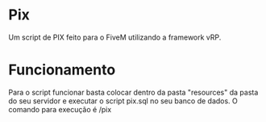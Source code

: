 # Pix
Um script de PIX feito para o FiveM utilizando a framework vRP.

# Funcionamento
Para o script funcionar basta colocar dentro da pasta "resources" da pasta do seu servidor e executar o script pix.sql no seu banco de dados.
O comando para execução é /pix